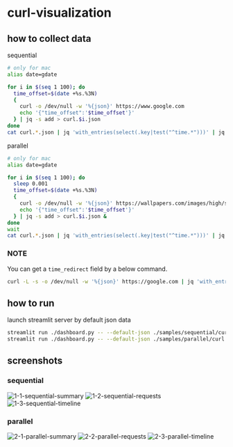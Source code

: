 # curl-visualization

## how to collect data
sequential
``` bash
# only for mac
alias date=gdate

for i in $(seq 1 100); do
  time_offset=$(date +%s.%3N)
  {
    curl -o /dev/null -w '%{json}' https://www.google.com
    echo '{"time_offset":'$time_offset'}'
  } | jq -s add > curl.$i.json
done
cat curl.*.json | jq 'with_entries(select(.key|test("^time.*")))' | jq -s . > curl.time-results.json
```

parallel
``` bash
# only for mac
alias date=gdate

for i in $(seq 1 100); do
  sleep 0.001
  time_offset=$(date +%s.%3N)
  {
    curl -o /dev/null -w '%{json}' https://wallpapers.com/images/high/sunset-forest-4k-pc-art-3bov3n49o9j58x2s.webp
    echo '{"time_offset":'$time_offset'}'
  } | jq -s add > curl.$i.json &
done
wait
cat curl.*.json | jq 'with_entries(select(.key|test("^time.*")))' | jq -s . > curl.time-results.json
```

### NOTE
You can get a `time_redirect` field by a below command.
``` bash
curl -L -s -o /dev/null -w '%{json}' https://google.com | jq 'with_entries(select(.key|test("^time.*")))'
```

## how to run
launch streamlit server by default json data
``` bash
streamlit run ./dashboard.py -- --default-json ./samples/sequential/curl.time-results.json
streamlit run ./dashboard.py -- --default-json ./samples/parallel/curl.time-results.json
```

## screenshots
### sequential
![1-1-sequential-summary](https://github.com/user-attachments/assets/95366624-39ef-4d37-8feb-dbd2fdd4076d)
![1-2-sequential-requests](https://github.com/user-attachments/assets/37191152-e95d-47b7-847c-358ad9ace1d3)
![1-3-sequential-timeline](https://github.com/user-attachments/assets/d086bc33-bb53-4747-b11b-f18df6778b28)

### parallel
![2-1-parallel-summary](https://github.com/user-attachments/assets/b18f8790-6849-4590-a79e-562525edb24a)
![2-2-parallel-requests](https://github.com/user-attachments/assets/24a8e0c5-d342-4102-9d87-09e1ff9d5df5)
![2-3-parallel-timeline](https://github.com/user-attachments/assets/507efe1c-cfb1-4457-bd2d-8314dd00a1a6)
